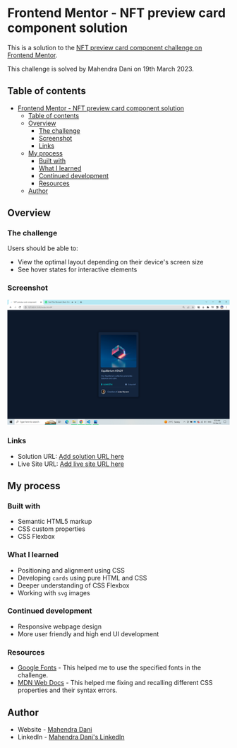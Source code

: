 # Frontend Mentor - NFT preview card component solution

This is a solution to the [NFT preview card component challenge on Frontend Mentor](https://www.frontendmentor.io/challenges/nft-preview-card-component-SbdUL_w0U).

This challenge is solved by Mahendra Dani on 19th March 2023.

## Table of contents

- [Frontend Mentor - NFT preview card component solution](#frontend-mentor---nft-preview-card-component-solution)
  - [Table of contents](#table-of-contents)
  - [Overview](#overview)
    - [The challenge](#the-challenge)
    - [Screenshot](#screenshot)
    - [Links](#links)
  - [My process](#my-process)
    - [Built with](#built-with)
    - [What I learned](#what-i-learned)
    - [Continued development](#continued-development)
    - [Resources](#resources)
  - [Author](#author)


## Overview

### The challenge

Users should be able to:

- View the optimal layout depending on their device's screen size
- See hover states for interactive elements

### Screenshot

![Final design](result.PNG)

### Links

- Solution URL: [Add solution URL here](https://your-solution-url.com)
- Live Site URL: [Add live site URL here](https://your-live-site-url.com)

## My process

### Built with

- Semantic HTML5 markup
- CSS custom properties
- CSS Flexbox


### What I learned
- Positioning and alignment using CSS
- Developing `cards` using pure HTML and CSS
- Deeper understanding of CSS Flexbox
- Working with `svg` images

### Continued development
- Responsive webpage design
- More user friendly and high end UI development

### Resources

- [Google Fonts](https://fonts.google.com/) - This helped me to use the specified fonts in the challenge.
- [MDN Web Docs](https://developer.mozilla.org/en-US/) - This helped me fixing and recalling different CSS properties and their syntax errors.


## Author
- Website - [Mahendra Dani](https://mahendradani.github.io/Mahendra-Dani-s-Portfolio-Website/)
- LinkedIn - [Mahendra Dani's LinkedIn](https://linkedin.com/in/mahendra-dani)

